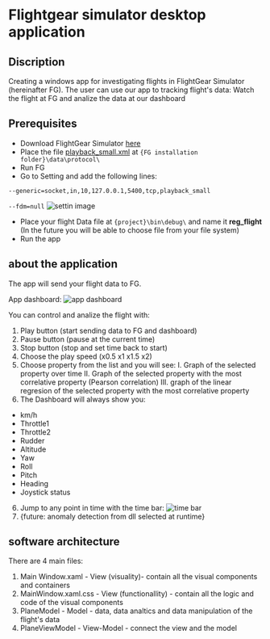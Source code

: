 # Flightgear simulator desktop application
## Discription
Creating a windows app for investigating flights in FlightGear Simulator (hereinafter FG). The user can use our app to tracking flight's data: 
Watch the flight at FG and analize the data at our dashboard
 
## Prerequisites
* Download FlightGear Simulator [here](http://home.flightgear.org/)
* Place the file [playback_small.xml](https://github.com/IsraelKarpel/FlightGearApp/blob/master/FlightGearApp/playback_small.xml) at `{FG installation folder}\data\protocol\`
* Run FG
* Go to Setting and add the following lines:

```--generic=socket,in,10,127.0.0.1,5400,tcp,playback_small```

```--fdm=null```
![settin image](https://github.com/IsraelKarpel/FlightGearApp/blob/master/flightgear%20setting.jpg)

* Place your flight Data file at `{project}\bin\debug\` and name it **reg_flight** (In the future you will be able to choose file from your file system)
* Run the app

## about the application
The app will send your flight data to FG.

App dashboard:
![app dashboard](https://github.com/IsraelKarpel/FlightGearApp/blob/master/flightgear%20dashboard2.jpg)

You can control and analize the flight with:
1. Play button (start sending data to FG and dashboard)
2. Pause button (pause at the current time)
3. Stop button (stop and set time back to start)
4. Choose the play speed (x0.5 x1 x1.5 x2)
5. Choose property from the list and you will see:
  I. Graph of the selected property over time
  II. Graph of the selected property with the most correlative property (Pearson correlation)
  III. graph of the linear regresion of the selected property with the most correlative property
5. The Dashboard will always show you:
  - km/h
  - Throttle1
  - Throttle2
  - Rudder
  - Altitude
  - Yaw
  - Roll
  - Pitch
  - Heading
  - Joystick status
6. Jump to any point in time with the time bar:
![time bar](https://github.com/IsraelKarpel/FlightGearApp/blob/master/flightgeat%20time%20bar.jpg)
7. {future: anomaly detection from dll selected at runtime}

## software architecture
There are 4 main files:
1. Main Window.xaml - View (visuality)- contain all the visual components and containers
2. MainWindow.xaml.css - View (functionallity) - contain all the logic and code of the visual components
3. PlaneModel - Model - data, data analtics and data manipulation of the flight's data
4. PlaneViewModel - View-Model - connect the view and the model



